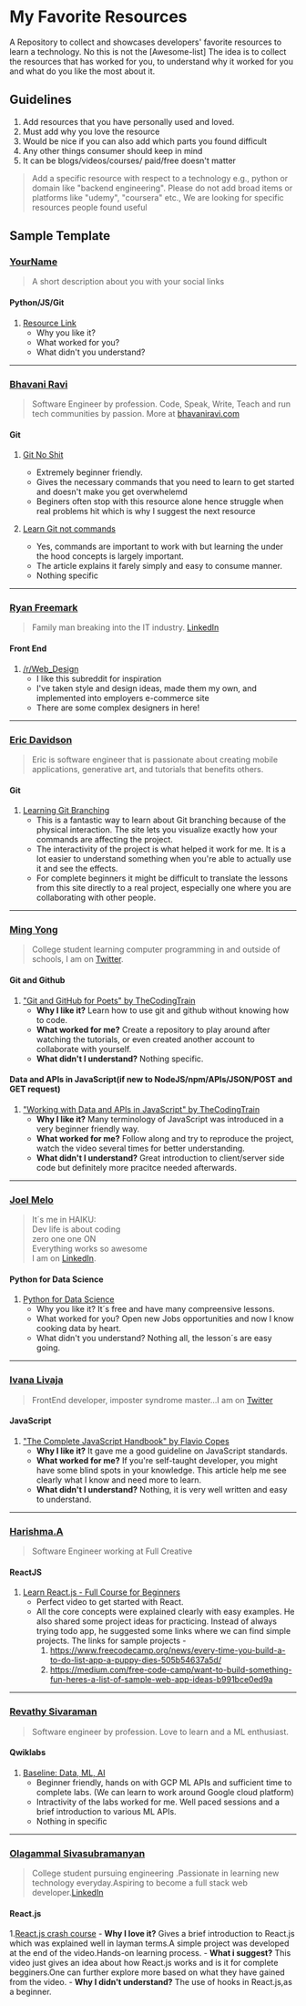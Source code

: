 # My Favorite Resources
A Repository to collect and showcases developers' favorite resources to learn a technology. No this is not the [Awesome-list] The idea is to collect the resources that has worked for you, to understand why it worked for you and what do you like the most about it. 

## Guidelines
1. Add resources that you have personally used and loved. 
2. Must add why you love the resource
3. Would be nice if you can also add which parts you found difficult
4. Any other things consumer should keep in mind
5. It can be blogs/videos/courses/ paid/free doesn't matter

> Add a specific resource with respect to a technology e.g., python or domain like "backend engineering". Please do not add broad items or platforms like "udemy", "coursera" etc., We are looking for specific resources people found useful 

## Sample Template

### [YourName](github_link)

> A short description about you with your social links

#### Python/JS/Git
1. [Resource Link]()
    - Why you like it?
    - What worked for you?
    - What didn't you understand?
    
  ---

### [Bhavani Ravi](github.com/bhavaniravi)

> Software Engineer by profession. Code, Speak, Write, Teach and run tech communities by passion. More at [bhavaniravi.com](bhavaniravi.com)

#### Git
1. [Git No Shit](http://rogerdudler.github.io/git-guide/)
    - Extremely beginner friendly. 
    - Gives the necessary commands that you need to learn to get started and doesn't make you get overwhelemd
    - Beginers often stop with this resource alone hence struggle when real problems hit which is why I suggest the next resource
    
2. [Learn Git not commands](https://dev.to/unseenwizzard/learn-git-concepts-not-commands-4gjc)
    - Yes, commands are important to work with but learning the under the hood concepts is largely important. 
    - The article explains it farely simply and easy to consume manner. 
    - Nothing specific
    
  ---  
  
### [Ryan Freemark](https://github.com/freemark21)

> Family man breaking into the IT industry. [LinkedIn](http://linkedin.com/in/ryanfreemark)

#### Front End
1. [/r/Web_Design](https://www.reddit.com/r/web_design/)
    - I like this subreddit for inspiration
    - I've taken style and design ideas, made them my own, and implemented into employers e-commerce site
    - There are some complex designers in here!
    
  ---


### [Eric Davidson](https://github.com/erdavids)

> Eric is software engineer that is passionate about creating mobile applications, generative art, and tutorials that benefits others.

#### Git
1. [Learning Git Branching](https://learngitbranching.js.org)
    - This is a fantastic way to learn about Git branching because of the physical interaction. The site lets you visualize exactly how your commands are affecting the project.
    - The interactivity of the project is what helped it work for me. It is a lot easier to understand something when you're able to actually use it and see the effects.
    - For complete beginners it might be difficult to translate the lessons from this site directly to a real project, especially one where you are collaborating with other people.

  ---
  
### [Ming Yong](https://github.com/ming-yong)

> College student learning computer programming in and outside of schools, I am on [Twitter](https://twitter.com/ming__yong).

#### Git and Github
1. ["Git and GitHub for Poets" by TheCodingTrain](https://www.youtube.com/playlist?list=PLRqwX-V7Uu6ZF9C0YMKuns9sLDzK6zoiV)
    - **Why I like it?** Learn how to use git and github without knowing how to code.
    - **What worked for me?** Create a repository to play around after watching the tutorials, or even created another account to collaborate with yourself.
    - **What didn't I understand?** Nothing specific.

#### Data and APIs in JavaScript(if new to NodeJS/npm/APIs/JSON/POST and GET request)
1. ["Working with Data and APIs in JavaScript" by TheCodingTrain](https://www.youtube.com/playlist?list=PLRqwX-V7Uu6YxDKpFzf_2D84p0cyk4T7X)
    - **Why I like it?** Many terminology of JavaScript was introduced in a very beginner friendly way.
    - **What worked for me?** Follow along and try to reproduce the project, watch the video several times for better understanding.
    - **What didn't I understand?** Great introduction to client/server side code but definitely more pracitce needed afterwards.
    
  ---


### [Joel Melo](https://github.com/ArquiteturaJoel/)

> It´s me in HAIKU:<br>
Dev life is about coding<br>
zero one one ON<br>
Everything works so awesome<br>
I am on [LinkedIn](https://www.linkedin.com/in/joeldemelo).

#### Python for Data Science
1. [Python for Data Science](https://courses.analyticsvidhya.com/courses/introduction-to-data-science)
    - Why you like it?  It´s free and have many compreensive lessons.
    - What worked for you? Open new Jobs opportunities and now I know cooking data by heart.
    - What didn't you understand? Nothing all, the lesson´s are easy going.
    
  ---   
  ### [Ivana Livaja](https://github.com/Ivilili)

>  FrontEnd developer, imposter syndrome master...I am on [Twitter](https://twitter.com/ivilili18)


#### JavaScript
1. ["The Complete JavaScript Handbook" by Flavio Copes](https://www.freecodecamp.org/news/the-complete-javascript-handbook-f26b2c71719c/)
    - **Why I like it?** It gave me a good guideline on JavaScript standards.
    - **What worked for me?** If you're self-taught developer, you might have some blind spots in your knowledge. This article help me see clearly what I know and need more to learn.
    - **What didn't I understand?** Nothing, it is very well written and easy to understand.
   
 ---  

 ### [Harishma.A](https://github.com/HarishmaA)

> Software Engineer working at Full Creative

#### ReactJS
1. [Learn React.js - Full Course for Beginners](https://www.youtube.com/watch?v=DLX62G4lc44)  
     - Perfect video to get started with React.  
     - All the core concepts were explained clearly with easy examples. He also shared some project ideas for practicing. Instead of always trying todo app, he suggested some links where we can find simple projects. The links for sample projects - 
        1) https://www.freecodecamp.org/news/every-time-you-build-a-to-do-list-app-a-puppy-dies-505b54637a5d/
        2) https://medium.com/free-code-camp/want-to-build-something-fun-heres-a-list-of-sample-web-app-ideas-b991bce0ed9a

---



### [Revathy Sivaraman](https://github.com/revs1)

> Software engineer by profession. Love to learn and a ML enthusiast. 

#### Qwiklabs
1. [Baseline: Data, ML, AI](https://www.qwiklabs.com/quests/34)
    - Beginner friendly, hands on with GCP ML APIs and sufficient time to complete labs. (We can learn to work around Google cloud platform)
    - Intractivity of the labs worked for me. Well paced sessions and a brief introduction to various ML APIs.
    - Nothing in specific

  ---
  
  
### [Olagammal Sivasubramanyan](https://github.com/Olagammal)

> College student pursuing engineering .Passionate in learning new technology everyday.Aspiring to become a full stack web developer.[LinkedIn](https://www.linkedin.com/in/olagammal-sivasubramanyan)

#### React.js
1.[React.js crash course](https://www.youtube.com/watch?v=nvHeB32ICDM&t=3445s)
\- **Why I love it?** Gives a brief introduction to React.js which was explained well in layman terms.A simple project was developed at the end of the video.Hands-on learning process.
\- **What i suggest?** This video just gives an idea about how React.js works and is it for complete begginers.One can further explore more based on what they have gained from the video.
\- **Why I didn't understand?** The use of hooks in React.js,as a beginner.
  
